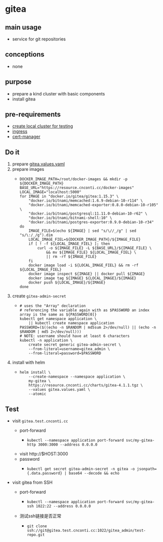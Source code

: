 # gitea

## main usage

* service for git repositories

## conceptions

* none

## purpose

* prepare a kind cluster with basic components
* install gitea

## pre-requirements
* [create local cluster for testing](../resources/local.cluster.for.testing.md)
* [ingress](../basic/ingress.nginx.md)
* [cert-manager](../basic/cert.manager.md)

## Do it
1. prepare [gitea.values.yaml](resources/gitea.values.yaml.md)
2. prepare images
    * ```shell
      DOCKER_IMAGE_PATH=/root/docker-images && mkdir -p ${DOCKER_IMAGE_PATH}
      BASE_URL="https://resource.cnconti.cc/docker-images"
      LOCAL_IMAGE="localhost:5000"
      for IMAGE in "docker.io/gitea/gitea:1.15.3" \
          "docker.io/bitnami/memcached:1.6.9-debian-10-r114" \
          "docker.io/bitnami/memcached-exporter:0.8.0-debian-10-r105" \
          "docker.io/bitnami/postgresql:11.11.0-debian-10-r62" \
          "docker.io/bitnami/bitnami-shell:10" \
          "docker.io/bitnami/postgres-exporter:0.9.0-debian-10-r34" 
      do
          IMAGE_FILE=$(echo ${IMAGE} | sed "s/\//_/g" | sed "s/\:/_/g").dim
          LOCAL_IMAGE_FIEL=${DOCKER_IMAGE_PATH}/${IMAGE_FILE}
          if [ ! -f ${LOCAL_IMAGE_FIEL} ]; then
              curl -o ${IMAGE_FILE} -L ${BASE_URL}/${IMAGE_FILE} \
                  && mv ${IMAGE_FILE} ${LOCAL_IMAGE_FIEL} \
                  || rm -rf ${IMAGE_FILE}
          fi
          docker image load -i ${LOCAL_IMAGE_FIEL} && rm -rf ${LOCAL_IMAGE_FIEL}
          docker image inspect ${IMAGE} || docker pull ${IMAGE}
          docker image tag ${IMAGE} ${LOCAL_IMAGE}/${IMAGE}
          docker push ${LOCAL_IMAGE}/${IMAGE}
      done
      ```
3. create `gitea-admin-secret`
    * ```shell
      # uses the "Array" declaration
      # referencing the variable again with as $PASSWORD an index array is the same as ${PASSWORD[0]}
      kubectl get namespace application \
          || kubectl create namespace application
      PASSWORD=($((echo -n $RANDOM | md5sum 2>/dev/null) || (echo -n $RANDOM | md5 2>/dev/null)))
      # NOTE: username should have at least 6 characters
      kubectl -n application \
          create secret generic gitea-admin-secret \
          --from-literal=username=gitea_admin \
          --from-literal=password=$PASSWORD
      ```
4. install with helm
    * ```shell
      helm install \
          --create-namespace --namespace application \
          my-gitea \
          https://resource.cnconti.cc/charts/gitea-4.1.1.tgz \
          --values gitea.values.yaml \
          --atomic
      ```

## Test
* visit `gitea.test.cnconti.cc`
    * port-forward
        + ```shell
          kubectl --namespace application port-forward svc/my-gitea-http 3000:3000 --address 0.0.0.0
          ```
    * visit http://$HOST:3000
    * password
        + ```shell
          kubectl get secret gitea-admin-secret -n gitea -o jsonpath={.data.password} | base64 --decode && echo
          ```

* visit gitea from SSH
    * port-forward
        + ```shell
          kubectl --namespace application port-forward svc/my-gitea-ssh 1022:22 --address 0.0.0.0
          ```
    + 测试ssh链接是否正常
        * ```shell
          git clone ssh://git@gitea.test.cnconti.cc:1022/gitea_admin/test-repo.git
          ```